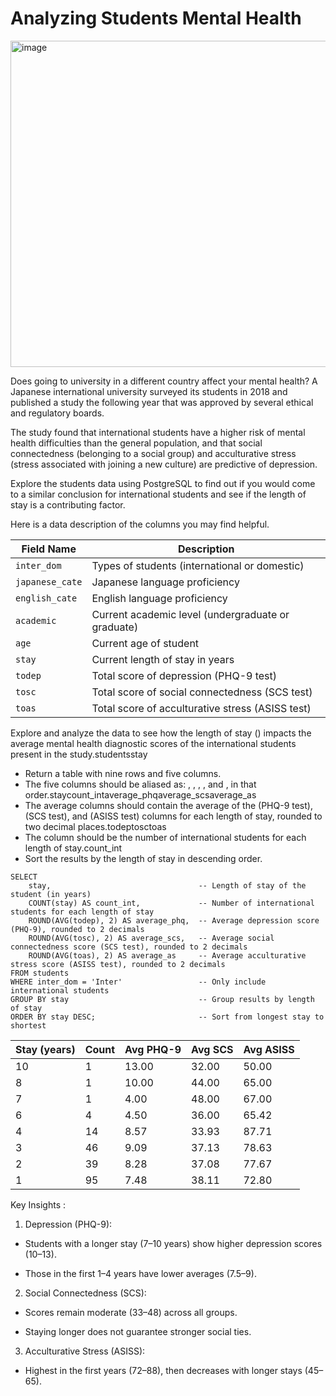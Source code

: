 # Analyzing Students Mental Health
<img width="945" height="522" alt="image" src="https://github.com/user-attachments/assets/2d2cea83-f339-4554-8d89-9874f8901587" />

Does going to university in a different country affect your mental health? A Japanese international university surveyed its students in 2018 and published a study the following year that was approved by several ethical and regulatory boards.

The study found that international students have a higher risk of mental health difficulties than the general population, and that social connectedness (belonging to a social group) and acculturative stress (stress associated with joining a new culture) are predictive of depression.

Explore the students data using PostgreSQL to find out if you would come to a similar conclusion for international students and see if the length of stay is a contributing factor.

Here is a data description of the columns you may find helpful.

| Field Name    | Description                                      |
| ------------- | ------------------------------------------------ |
| `inter_dom`     | Types of students (international or domestic)   |
| `japanese_cate` | Japanese language proficiency                    |
| `english_cate`  | English language proficiency                     |
| `academic`      | Current academic level (undergraduate or graduate) |
| `age`           | Current age of student                           |
| `stay`          | Current length of stay in years                  |
| `todep`         | Total score of depression (PHQ-9 test)           |
| `tosc`          | Total score of social connectedness (SCS test)   |
| `toas`          | Total score of acculturative stress (ASISS test) |

Explore and analyze the data to see how the length of stay () impacts the average mental health diagnostic scores of the international students present in the study.studentsstay

- Return a table with nine rows and five columns.
- The five columns should be aliased as: , , , , and , in that order.staycount_intaverage_phqaverage_scsaverage_as
- The average columns should contain the average of the (PHQ-9 test), (SCS test), and (ASISS test) columns for each length of stay, rounded to two decimal places.todeptosctoas
- The column should be the number of international students for each length of stay.count_int
- Sort the results by the length of stay in descending order.

```
SELECT 
    stay,                                 -- Length of stay of the student (in years)
    COUNT(stay) AS count_int,             -- Number of international students for each length of stay
    ROUND(AVG(todep), 2) AS average_phq,  -- Average depression score (PHQ-9), rounded to 2 decimals
    ROUND(AVG(tosc), 2) AS average_scs,   -- Average social connectedness score (SCS test), rounded to 2 decimals
    ROUND(AVG(toas), 2) AS average_as     -- Average acculturative stress score (ASISS test), rounded to 2 decimals
FROM students
WHERE inter_dom = 'Inter'                 -- Only include international students
GROUP BY stay                             -- Group results by length of stay
ORDER BY stay DESC;                       -- Sort from longest stay to shortest
```
| Stay (years) | Count | Avg PHQ-9 | Avg SCS | Avg ASISS |
|--------------|--------|-----------|---------|-----------|
| 10           | 1      | 13.00     | 32.00   | 50.00     |
| 8            | 1      | 10.00     | 44.00   | 65.00     |
| 7            | 1      | 4.00      | 48.00   | 67.00     |
| 6            | 4      | 4.50      | 36.00   | 65.42     |
| 4            | 14     | 8.57      | 33.93   | 87.71     |
| 3            | 46     | 9.09      | 37.13   | 78.63     |
| 2            | 39     | 8.28      | 37.08   | 77.67     |
| 1            | 95     | 7.48      | 38.11   | 72.80     |

Key Insights : 

1. Depression (PHQ-9):

- Students with a longer stay (7–10 years) show higher depression scores (10–13).

- Those in the first 1–4 years have lower averages (7.5–9).

2. Social Connectedness (SCS):

- Scores remain moderate (33–48) across all groups.

- Staying longer does not guarantee stronger social ties.

3. Acculturative Stress (ASISS):

- Highest in the first years (72–88), then decreases with longer stays (45–65).
